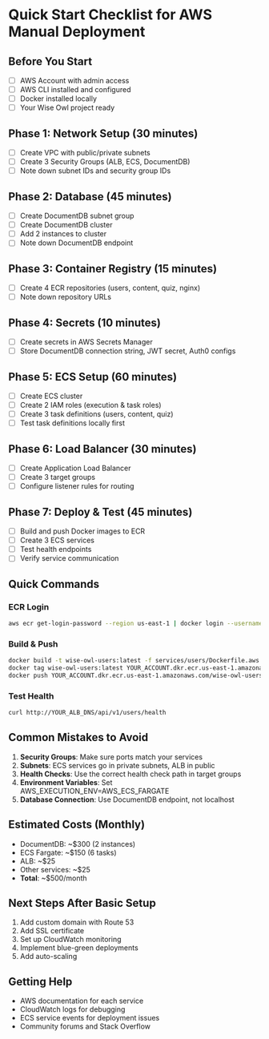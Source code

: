 # Quick Start Checklist for AWS Manual Deployment

## Before You Start

- [ ] AWS Account with admin access
- [ ] AWS CLI installed and configured
- [ ] Docker installed locally
- [ ] Your Wise Owl project ready

## Phase 1: Network Setup (30 minutes)

- [ ] Create VPC with public/private subnets
- [ ] Create 3 Security Groups (ALB, ECS, DocumentDB)
- [ ] Note down subnet IDs and security group IDs

## Phase 2: Database (45 minutes)

- [ ] Create DocumentDB subnet group
- [ ] Create DocumentDB cluster
- [ ] Add 2 instances to cluster
- [ ] Note down DocumentDB endpoint

## Phase 3: Container Registry (15 minutes)

- [ ] Create 4 ECR repositories (users, content, quiz, nginx)
- [ ] Note down repository URLs

## Phase 4: Secrets (10 minutes)

- [ ] Create secrets in AWS Secrets Manager
- [ ] Store DocumentDB connection string, JWT secret, Auth0 configs

## Phase 5: ECS Setup (60 minutes)

- [ ] Create ECS cluster
- [ ] Create 2 IAM roles (execution & task roles)
- [ ] Create 3 task definitions (users, content, quiz)
- [ ] Test task definitions locally first

## Phase 6: Load Balancer (30 minutes)

- [ ] Create Application Load Balancer
- [ ] Create 3 target groups
- [ ] Configure listener rules for routing

## Phase 7: Deploy & Test (45 minutes)

- [ ] Build and push Docker images to ECR
- [ ] Create 3 ECS services
- [ ] Test health endpoints
- [ ] Verify service communication

## Quick Commands

### ECR Login

```bash
aws ecr get-login-password --region us-east-1 | docker login --username AWS --password-stdin YOUR_ACCOUNT.dkr.ecr.us-east-1.amazonaws.com
```

### Build & Push

```bash
docker build -t wise-owl-users:latest -f services/users/Dockerfile.aws .
docker tag wise-owl-users:latest YOUR_ACCOUNT.dkr.ecr.us-east-1.amazonaws.com/wise-owl-users:latest
docker push YOUR_ACCOUNT.dkr.ecr.us-east-1.amazonaws.com/wise-owl-users:latest
```

### Test Health

```bash
curl http://YOUR_ALB_DNS/api/v1/users/health
```

## Common Mistakes to Avoid

1. **Security Groups**: Make sure ports match your services
2. **Subnets**: ECS services go in private subnets, ALB in public
3. **Health Checks**: Use the correct health check path in target groups
4. **Environment Variables**: Set AWS_EXECUTION_ENV=AWS_ECS_FARGATE
5. **Database Connection**: Use DocumentDB endpoint, not localhost

## Estimated Costs (Monthly)

- DocumentDB: ~$300 (2 instances)
- ECS Fargate: ~$150 (6 tasks)
- ALB: ~$25
- Other services: ~$25
- **Total**: ~$500/month

## Next Steps After Basic Setup

1. Add custom domain with Route 53
2. Add SSL certificate
3. Set up CloudWatch monitoring
4. Implement blue-green deployments
5. Add auto-scaling

## Getting Help

- AWS documentation for each service
- CloudWatch logs for debugging
- ECS service events for deployment issues
- Community forums and Stack Overflow
